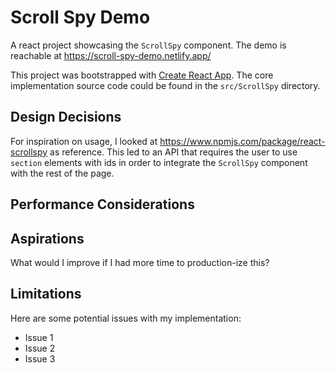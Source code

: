 # Scroll Spy Demo

A react project showcasing the `ScrollSpy` component. The demo is reachable at https://scroll-spy-demo.netlify.app/

This project was bootstrapped with [Create React App](https://github.com/facebook/create-react-app). The core implementation
source code could be found in the `src/ScrollSpy` directory.

## Design Decisions

For inspiration on usage, I looked at https://www.npmjs.com/package/react-scrollspy as reference. This led to an API
that requires the user to use `section` elements with ids in order to integrate the `ScrollSpy` component with the 
rest of the page.

## Performance Considerations

## Aspirations
What would I improve if I had more time to production-ize this?

## Limitations
Here are some potential issues with my implementation:
- Issue 1
- Issue 2
- Issue 3